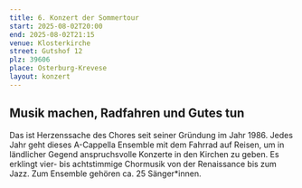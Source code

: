 ```yaml
---
title: 6. Konzert der Sommertour
start: 2025-08-02T20:00
end: 2025-08-02T21:15
venue: Klosterkirche
street: Gutshof 12
plz: 39606
place: Osterburg-Krevese
layout: konzert
---
```


## Musik machen, Radfahren und Gutes tun

Das ist Herzenssache des Chores seit seiner Gründung im Jahr 1986. Jedes Jahr geht dieses A-Cappella Ensemble mit dem Fahrrad auf Reisen, um in ländlicher Gegend anspruchsvolle Konzerte in den Kirchen zu geben. Es erklingt vier- bis achtstimmige Chormusik von der Renaissance bis zum Jazz. Zum Ensemble gehören ca. 25 Sänger\*innen.
